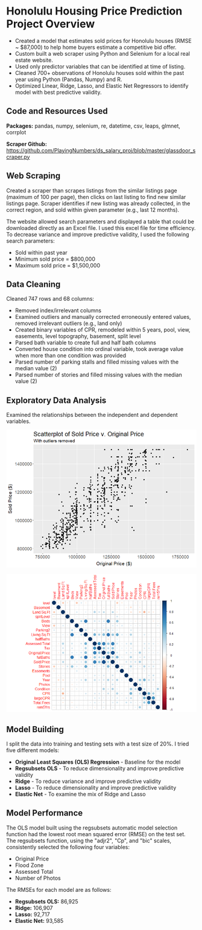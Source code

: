 # Honolulu Housing Price Prediction Project Overview
* Created a model that estimates sold prices for Honolulu houses (RMSE ~ $87,000) to help home buyers estimate a competitive bid offer.
* Custom built a web scraper using Python and Selenium for a local real estate website.
* Used only predictor variables that can be identified at time of listing.
* Cleaned 700+ observations of Honolulu houses sold within the past year using Python (Pandas, Numpy) and R.
* Optimized Linear, Ridge, Lasso, and Elastic Net Regressors to identify model with best predictive validity.

## Code and Resources Used
**Packages:** pandas, numpy, selenium, re, datetime, csv, leaps, glmnet, corrplot

**Scraper Github:** https://github.com/PlayingNumbers/ds_salary_proj/blob/master/glassdoor_scraper.py

## Web Scraping
Created a scraper than scrapes listings from the similar listings page (maximum of 100 per page), then clicks on last listing to find new similar listings page. Scraper identifies if new listing was already collected, in the correct region, and sold within given parameter (e.g., last 12 months).

The website allowed search parameters and displayed a table that could be downloaded directly as an Excel file. I used this excel file for time efficiency. To decrease variance and improve predictive validity, I used the following search parameters:
* Sold within past year
* Minimum sold price = $800,000
* Maximum sold price = $1,500,000

## Data Cleaning
Cleaned 747 rows and 68 columns:
* Removed index/irrelevant columns
* Examined outliers and manually corrected erroneously entered values, removed irrelevant outliers (e.g., land only)
* Created binary variables of CPR, remodeled within 5 years, pool, view, easements, level topography, basement, split level
* Parsed bath variable to create full and half bath columns
* Converted house condition into ordinal variable, took average value when more than one condition was provided
* Parsed number of parking stalls and filled missing values with the median value (2)
* Parsed number of stories and filled missing values with the median value (2)

## Exploratory Data Analysis
Examined the relationships between the independent and dependent variables.

![Scatterplot of Sold versus Original Price](https://github.com/chelseako/House_Pricing_Project/blob/main/Scatterplot_sold_original.png)

![Correlation plot of numeric variables](https://github.com/chelseako/House_Pricing_Project/blob/main/housesCorrplot.png)

## Model Building
I split the data into training and testing sets with a test size of 20%.
I tried five different models:
* **Original Least Squares (OLS) Regression** - Baseline for the model
* **Regsubsets OLS** - To reduce dimensionality and improve predictive validity
* **Ridge** - To reduce variance and improve predictive validity
* **Lasso** - To reduce dimensionality and improve predictive validity
* **Elastic Net** - To examine the mix of Ridge and Lasso

## Model Performance
The OLS model built using the regsubsets automatic model selection function had the lowest root mean squared error (RMSE) on the test set. The regsubsets function, using the "adjr2", "Cp", and "bic" scales, consistently selected the following four variables:
* Original Price
* Flood Zone
* Assessed Total
* Number of Photos

The RMSEs for each model are as follows:
* **Regsubsets OLS:** 86,925
* **Ridge:** 106,907
* **Lasso:** 92,717
* **Elastic Net:** 93,585

